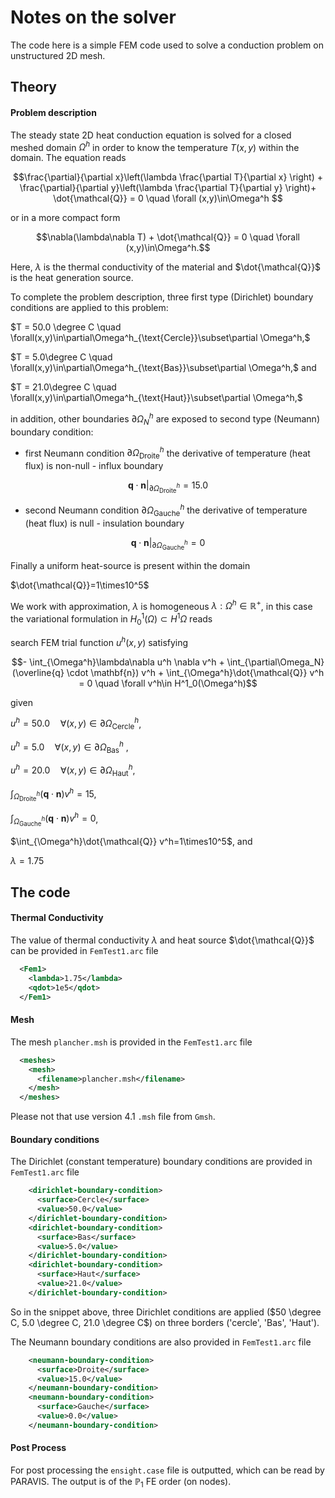 # Notes on the solver #

The code here is a simple FEM code used to solve a conduction problem on unstructured 2D mesh. 



## Theory ##

#### Problem description ####

The steady state 2D heat conduction equation is solved for a closed meshed domain $\Omega^h$ in order to know the temperature $T(x,y)$ within the domain. The equation reads

$$\frac{\partial}{\partial x}\left(\lambda \frac{\partial T}{\partial x} \right) + \frac{\partial}{\partial y}\left(\lambda \frac{\partial T}{\partial y} \right)+ \dot{\mathcal{Q}} = 0  \quad \forall (x,y)\in\Omega^h $$

or in a more compact form

$$\nabla(\lambda\nabla T) + \dot{\mathcal{Q}} = 0 \quad \forall (x,y)\in\Omega^h.$$

Here, $\lambda$ is the thermal conductivity of the material and $\dot{\mathcal{Q}}$ is the heat generation source.



To complete the problem description,  three first type (Dirichlet) boundary conditions are applied to this problem:

$T = 50.0 \degree C \quad \forall(x,y)\in\partial\Omega^h_{\text{Cercle}}\subset\partial \Omega^h,$

$T = 5.0\degree C \quad \forall(x,y)\in\partial\Omega^h_{\text{Bas}}\subset\partial \Omega^h,$ and

$T  = 21.0\degree C  \quad \forall(x,y)\in\partial\Omega^h_{\text{Haut}}\subset\partial \Omega^h,$

in addition, other boundaries $\partial\Omega^h_N$ are exposed to  second type (Neumann) boundary condition:

- first Neumann condition $\partial\Omega^h_{\text{Droite}}$ the derivative of temperature (heat flux) is non-null - influx boundary

$$\mathbf{q}\cdot\mathbf{n}|_{\partial \Omega^h_{\text{Droite}}} = 15.0$$

- second Neumann condition $\partial\Omega^h_{\text{Gauche}}$ the derivative of temperature (heat flux) is null - insulation boundary

$$\mathbf{q}\cdot\mathbf{n}|_{\partial \Omega^h_{\text{Gauche}}} = 0$$

Finally a uniform heat-source is present within the domain 

$\dot{\mathcal{Q}}=1\times10^5$





We work with approximation, $\lambda$ is homogeneous $\lambda : \Omega^h \in \mathbb{R}^{+}$, in this case  the variational formulation in $H^1_{0}(\Omega) \subset H^1{\Omega}$  reads

search FEM trial function $u^h(x,y)$ satisfying

$$- \int_{\Omega^h}\lambda\nabla u^h \nabla  v^h + \int_{\partial\Omega_N} (\overline{q} \cdot \mathbf{n}) v^h + \int_{\Omega^h}\dot{\mathcal{Q}} v^h = 0 \quad \forall v^h\in H^1_0(\Omega^h)$$

given

$u^h=50.0 \quad \forall (x,y)\in\partial\Omega^h_{\text{Cercle}}$,

$u^h=5.0 \quad \forall (x,y)\in\partial\Omega^h_{\text{Bas}}$ ,

$u^h=20.0 \quad \forall (x,y)\in\partial\Omega^h_{\text{Haut}}$,

$\int_{\Omega^h_{\text{Droite}}}(\mathbf{q} \cdot \mathbf{n}) v^h=15$,

$\int_{\Omega^h_{\text{Gauche}}}(\mathbf{q} \cdot \mathbf{n}) v^h=0$,

$\int_{\Omega^h}\dot{\mathcal{Q}} v^h=1\times10^5$, and

$\lambda=1.75$



## The code ##

#### Thermal Conductivity ###

The value of thermal conductivity $\lambda$  and heat source $\dot{\mathcal{Q}}$ can be provided in  `FemTest1.arc` file

```xml
  <Fem1>
    <lambda>1.75</lambda>
    <qdot>1e5</qdot>
  </Fem1>
```

#### Mesh #### 

The mesh `plancher.msh` is provided in the `FemTest1.arc` file 

```xml
  <meshes>
    <mesh>
      <filename>plancher.msh</filename>
    </mesh>
  </meshes>
```

Please not that use version 4.1 `.msh` file from `Gmsh`. 

#### Boundary conditions ####

The Dirichlet (constant temperature) boundary conditions  are provided in `FemTest1.arc` file

```xml
    <dirichlet-boundary-condition>
      <surface>Cercle</surface>
      <value>50.0</value>
    </dirichlet-boundary-condition>
    <dirichlet-boundary-condition>
      <surface>Bas</surface>
      <value>5.0</value>
    </dirichlet-boundary-condition>
    <dirichlet-boundary-condition>
      <surface>Haut</surface>
      <value>21.0</value>
    </dirichlet-boundary-condition>
```

So in the snippet above, three Dirichlet conditions are applied ($50 \degree C, 5.0 \degree C, 21.0 \degree C$)  on three borders ('cercle', 'Bas', 'Haut').

The Neumann  boundary conditions  are also provided in `FemTest1.arc` file

```xml
    <neumann-boundary-condition>
      <surface>Droite</surface>
      <value>15.0</value>
    </neumann-boundary-condition>
    <neumann-boundary-condition>
      <surface>Gauche</surface>
      <value>0.0</value>
    </neumann-boundary-condition>
```



#### Post Process ####

For post processing the `ensight.case` file is outputted, which can be read by PARAVIS. The output is of the $\mathbb{P}_1$ FE order (on nodes).

